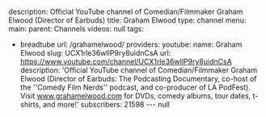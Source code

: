 description: Official YouTube channel of Comedian/Filmmaker Graham Elwood (Director
  of Earbuds)
title: Graham Elwood
type: channel
menu:
  main:
    parent: Channels
videos: null
tags:
- breadtube
url: /grahamelwood/
providers:
  youtube:
    name: Graham Elwood
    slug: UCX1rle36wIlP9ry8uidnCsA
    url: https://www.youtube.com/channel/UCX1rle36wIlP9ry8uidnCsA
    description: 'Official YouTube channel of Comedian/Filmmaker Graham Elwood (Director
      of Earbuds: The Podcasting Documentary, co-host of the ''Comedy Film Nerds''
      podcast, and co-producer of LA PodFest). Visit www.grahamelwood.com for DVDs,
      comedy albums, tour dates, t-shirts, and more!'
    subscribers: 21598
--- null
